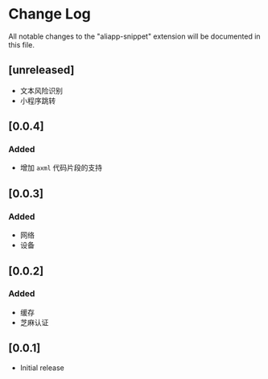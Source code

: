 # Change Log
All notable changes to the "aliapp-snippet" extension will be documented in this file.

## [unreleased]
- 文本风险识别
- 小程序跳转

## [0.0.4]
### Added
- 增加 `axml` 代码片段的支持

## [0.0.3]
### Added
- 网络
- 设备

## [0.0.2]
### Added
- 缓存
- 芝麻认证

## [0.0.1]
- Initial release
